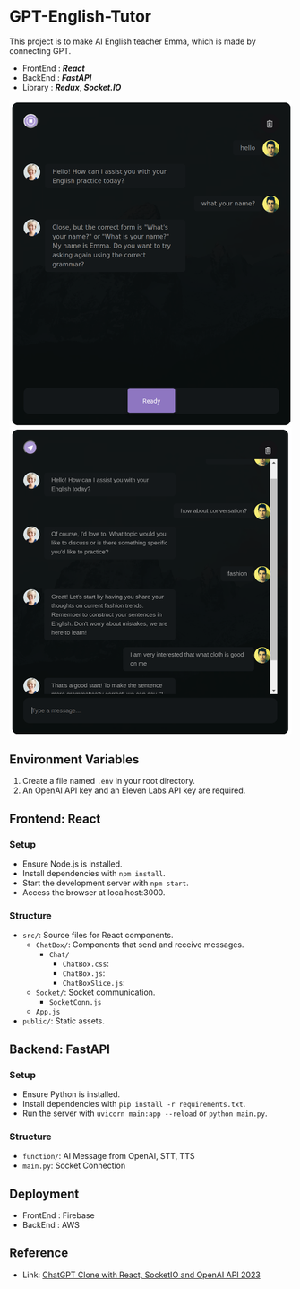 # GPT-English-Tutor

This project is to make AI English teacher Emma, which is made by connecting GPT.
- FrontEnd : ***React***
- BackEnd : ***FastAPI***
- Library : ***Redux***, ***Socket.IO***

![Alt text](/server/upload/chat_audio.png)
![Alt text](/server/upload/chat_text.png)


## Environment Variables

1. Create a file named `.env` in your root directory.
2. An OpenAI API key and an Eleven Labs API key are required.

## Frontend: React

### Setup
- Ensure Node.js is installed.
- Install dependencies with `npm install`.
- Start the development server with `npm start`.
- Access the browser at localhost:3000.

### Structure
- `src/`: Source files for React components.
  + `ChatBox/`: Components that send and receive messages.
    + `Chat/`
        + `ChatBox.css`:
        + `ChatBox.js`:
        + `ChatBoxSlice.js`:
  + `Socket/`: Socket communication.
    + `SocketConn.js`
  + `App.js`
- `public/`: Static assets.

## Backend: FastAPI

### Setup
- Ensure Python is installed.
- Install dependencies with `pip install -r requirements.txt`.
- Run the server with `uvicorn main:app --reload` or `python main.py`.

   
### Structure
- `function/`: AI Message from OpenAI, STT, TTS
- `main.py`: Socket Connection

## Deployment
- FrontEnd : Firebase
- BackEnd : AWS

## Reference
- Link: [ChatGPT Clone with React, SocketIO and OpenAI API 2023][udemy_link]

[udemy_link]: https://www.udemy.com/course/chatgpt-with-react-and-openai-api-2023-build-your-own-app/

